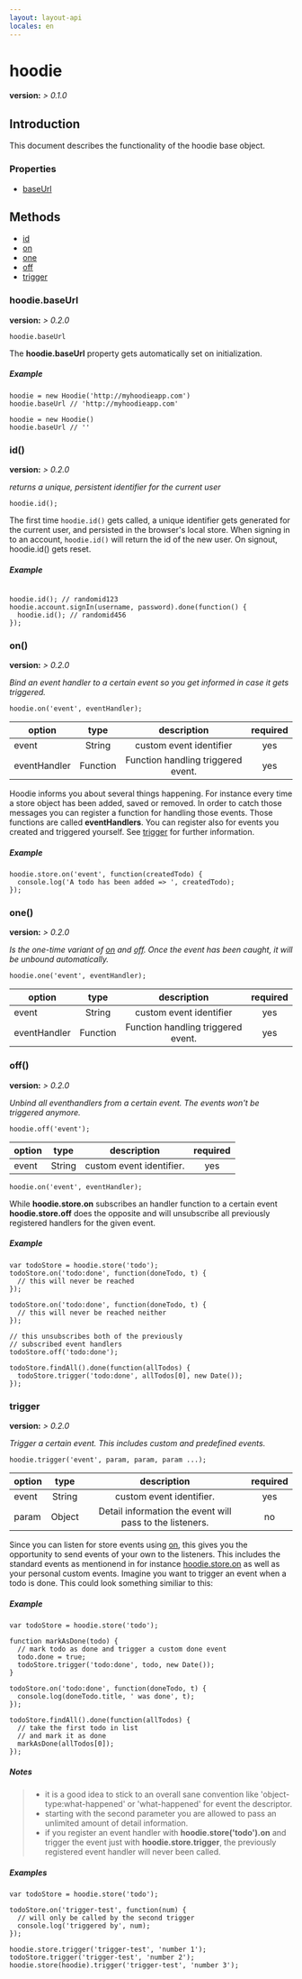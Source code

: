 ```yaml
---
layout: layout-api
locales: en
---
```

# hoodie
**version:**      *> 0.1.0* <br />


## Introduction

This document describes the functionality of the hoodie base object.

### Properties

- [baseUrl](#baseUrl)

## Methods

- [id](#id)
- [on](#on)
- [one](#one)
- [off](#off)
- [trigger](#trigger)


<a id="baseUrl"></a>
### hoodie.baseUrl
**version:**    *> 0.2.0*

<pre><code>hoodie.baseUrl</code></pre>

The **hoodie.baseUrl** property gets automatically set on initialization.


##### Example

<pre><code>hoodie = new Hoodie('http://myhoodieapp.com')
hoodie.baseUrl // 'http://myhoodieapp.com'

hoodie = new Hoodie()
hoodie.baseUrl // ''
</code></pre>


<a id="id"></a>
### id()
**version:**      *> 0.2.0*

*returns a unique, persistent identifier for the current user*

<pre><code>hoodie.id();</code></pre>

The first time <code>hoodie.id()</code> gets called, a unique
identifier gets generated for the current user, and persisted
in the browser's local store. When signing in to an account,
<code>hoodie.id()</code> will return the id of the new user.
On signout, hoodie.id() gets reset.

##### Example
<pre><code>
hoodie.id(); // randomid123
hoodie.account.signIn(username, password).done(function() {
  hoodie.id(); // randomid456
});
</code></pre>


<a id="on"></a>
### on()
**version:**      *> 0.2.0*

*Bind an event handler to a certain event so you get informed in case it gets triggered.*

<pre><code>hoodie.on('event', eventHandler); </code></pre>

| option     | type   | description     | required |
| ---------- |:------:|:---------------:|:--------:|
| event        | String   | custom event identifier            | yes |
| eventHandler | Function | Function handling triggered event. | yes |

Hoodie informs you about several things happening. For instance every time a store object has been added, saved or removed. In order to catch those messages you can register a function for handling those events. Those functions are called **eventHandlers**. You can register also for events you created and triggered yourself. See [trigger](#trigger) for further information.

##### Example
<pre><code>hoodie.store.on('event', function(createdTodo) {
  console.log('A todo has been added => ', createdTodo);
});
</code></pre>


<a id="one"></a>
### one()
**version:**      *> 0.2.0*

*Is the one-time variant of [on](#on) and [off](#off). Once the event has been caught, it will be unbound automatically.*

<pre><code>hoodie.one('event', eventHandler);</code></pre>

| option       | type     | description                        | required |
| ------------ |:--------:|:----------------------------------:|:--------:|
| event        | String   | custom event identifier            | yes      |
| eventHandler | Function | Function handling triggered event. | yes      |


<a id="off"></a>
### off()
**version:**      *> 0.2.0*

*Unbind all eventhandlers from a certain event. The events won't be triggered anymore.*

<pre><code>hoodie.off('event');</code></pre>

| option     | type   | description     | required |
| ---------- |:------:|:---------------:|:--------:|
| event      | String | custom event identifier. | yes |

<pre><code>hoodie.on('event', eventHandler);</code></pre>

While **hoodie.store.on** subscribes an handler function to a certain event **hoodie.store.off** does the opposite and will unsubscribe all previously registered handlers for the given event.

##### Example

<pre><code>var todoStore = hoodie.store('todo');
todoStore.on('todo:done', function(doneTodo, t) {
  // this will never be reached
});

todoStore.on('todo:done', function(doneTodo, t) {
  // this will never be reached neither
});

// this unsubscribes both of the previously
// subscribed event handlers
todoStore.off('todo:done');

todoStore.findAll().done(function(allTodos) {
  todoStore.trigger('todo:done', allTodos[0], new Date());
});
</code></pre>


<a id="trigger"></a>
### trigger

**version:**      *> 0.2.0*

*Trigger a certain event. This includes custom and predefined events.*

<pre><code>hoodie.trigger('event', param, param, param ...);</code></pre>

| option     | type   | description     | required |
| ---------- |:------:|:---------------:|:--------:|
| event      | String | custom event identifier.                                 | yes |
| param      | Object | Detail information the event will pass to the listeners. | no |

Since you can listen for store events using [on](#on), this gives you the opportunity to send events of your own to the listeners. This includes the standard events as mentionend in for instance [hoodie.store.on](/techdocs/api/client/hoodie.store.html#storeon) as well as your personal custom events. Imagine you want to trigger an event when a todo is done. This could look something similiar to this:


##### Example
<pre><code>var todoStore = hoodie.store('todo');

function markAsDone(todo) {
  // mark todo as done and trigger a custom done event
  todo.done = true;
  todoStore.trigger('todo:done', todo, new Date());
}

todoStore.on('todo:done', function(doneTodo, t) {
  console.log(doneTodo.title, ' was done', t);
});

todoStore.findAll().done(function(allTodos) {
  // take the first todo in list
  // and mark it as done
  markAsDone(allTodos[0]);
});
</code></pre>

##### Notes
> - it is a good idea to stick to an overall sane convention like 'object-type:what-happened' or 'what-happened' for event the descriptor.
> - starting with the second parameter you are allowed to pass an unlimited amount of detail information.
> - if you register an event handler with **hoodie.store('todo').on** and trigger the event just with **hoodie.store.trigger**, the previously registered event handler will never been called.

##### Examples
<pre><code>var todoStore = hoodie.store('todo');

todoStore.on('trigger-test', function(num) {
  // will only be called by the second trigger
  console.log('triggered by', num);
});

hoodie.store.trigger('trigger-test', 'number 1');
todoStore.trigger('trigger-test', 'number 2');
hoodie.store(hoodie).trigger('trigger-test', 'number 3');
</code></pre>
